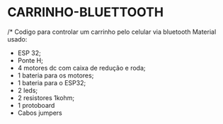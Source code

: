 # CARRINHO-BLUETTOOTH
/* Codigo para controlar um carrinho pelo celular via bluetooth
Material usado:
- ESP 32;
- Ponte H;
- 4 motores dc com caixa de redução e roda; 
- 1 bateria para os motores;
- 1 bateria para o ESP32;
- 2 leds;
- 2 resistores 1kohm;
- 1 protoboard
- Cabos jumpers
